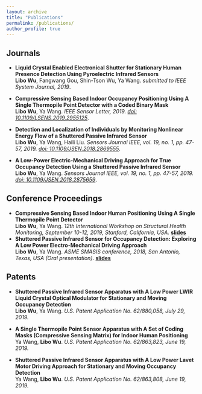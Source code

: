 ```yaml
---
layout: archive
title: "Publications"
permalink: /publications/
author_profile: true
---
```


Journals
---
* <b>Liquid Crystal Enabled Electronical Shutter for
Stationary Human Presence Detection Using Pyroelectric Infrared Sensors</b> <br> 
<b>Libo Wu</b>, Fangwang Gou, Shin-Tson Wu, Ya Wang.
<i>submitted to IEEE System Journal, 2019</i>.

* <b>Compressive Sensing Based Indoor Occupancy Positioning Using A Single Thermopile Point Detector with a Coded Binary Mask</b> <br> 
<b>Libo Wu</b>, Ya Wang.
<i>IEEE Sensor Letter, 2019. [doi: 10.1109/LSENS.2019.2955125](https://doi.org/10.1109/LSENS.2019.2955125)</i>.

* <b>Detection and Localization of Individuals by Monitoring Nonlinear
Energy Flow of a Shuttered Passive Infrared Sensor</b> <br>
<b>Libo Wu</b>, Ya Wang, Haili Liu.
<i>Sensors Journal IEEE, vol. 19, no. 1, pp. 47-57, 2019. [doi: 10.1109/JSEN.2018.2869555](https://doi.org/10.1109/JSEN.2018.2869555)</i>. 

* <b>A Low-Power Electric-Mechanical Driving Approach for True Occupancy Detection Using a Shuttered Passive Infrared Sensor</b> <br>
<b>Libo Wu</b>, Ya Wang.
<i>Sensors Journal IEEE, vol. 19, no. 1, pp. 47-57, 2019. [doi: 10.1109/JSEN.2018.2875659](https://doi.org/10.1109/JSEN.2018.2875659)</i>. 

Conference Proceedings
---
* <b>Compressive Sensing Based Indoor Human Positioning Using A Single Thermopile
Point Detector</b> <br>
<b>Libo Wu</b>, Ya Wang.
<i>12th International Workshop on Structural Health Monitoring, September 10-12, 2019,
Stanford, California, USA.</i> <b>[slides](http://libowu.com/files/IWSHM2019.pdf)</b>
* <b>Shuttered Passive Infrared Sensor for Occupancy Detection: Exploring A Low
Power Electro-Mechanical Driving Approach</b> <br>
<b>Libo Wu</b>, Ya Wang.
<i>ASME SMASIS conference, 2018, San Antonio, Texas, USA (Oral presentation)</i>. <b>[slides](http://libowu.com/files/SMASIS2018.pdf)</b>

Patents
---
* <b>Shuttered Passive Infrared Sensor Apparatus with A Low Power LWIR Liquid
Crystal Optical Modulator for Stationary and Moving Occupancy Detection</b> <br>
<b>Libo Wu</b>, Ya Wang.
<i>U.S. Patent Application No.
62/880,058, July 29, 2019.</i> 

* <b>A Single Thermopile Point Sensor Apparatus with A Set of Coding Masks
(Compressive Sensing Matrix) for Indoor Human Positioning</b> <br>
Ya Wang, <b>Libo Wu</b>.
<i>U.S. Patent Application No. 62/863,823, June 19, 2019.</i> 

* <b>Shuttered Passive Infrared Sensor Apparatus with A Low Power Lavet Motor
Driving Approach for Stationary and Moving Occupancy Detection</b> <br>
Ya Wang, <b>Libo Wu</b>.
<i>U.S. Patent Application No. 62/863,808, June 19, 2019.</i>